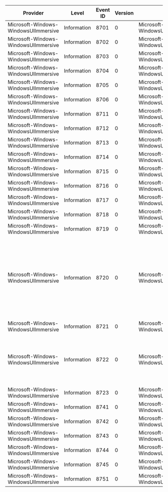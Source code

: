 Provider                              |  Level        |  Event ID  |  Version  |  Channel                                          |  Task                   |  Opcode  |  Keyword  |  Message
--------------------------------------|---------------|------------|-----------|---------------------------------------------------|-------------------------|----------|-----------|-------------------------------------------------------------------------------------------------
Microsoft-Windows-WindowsUIImmersive  |  Information  |  8701      |  0        |  Microsoft-Windows-WindowsUIImmersive/Diagnostic  |  PopupGeneral           |          |           |
Microsoft-Windows-WindowsUIImmersive  |  Information  |  8702      |  0        |  Microsoft-Windows-WindowsUIImmersive/Diagnostic  |  PopupGeneral           |          |           |
Microsoft-Windows-WindowsUIImmersive  |  Information  |  8703      |  0        |  Microsoft-Windows-WindowsUIImmersive/Diagnostic  |  PopupGeneral           |          |           |
Microsoft-Windows-WindowsUIImmersive  |  Information  |  8704      |  0        |  Microsoft-Windows-WindowsUIImmersive/Diagnostic  |  PopupGeneral           |          |           |
Microsoft-Windows-WindowsUIImmersive  |  Information  |  8705      |  0        |  Microsoft-Windows-WindowsUIImmersive/Diagnostic  |  PopupGeneral           |          |           |
Microsoft-Windows-WindowsUIImmersive  |  Information  |  8706      |  0        |  Microsoft-Windows-WindowsUIImmersive/Diagnostic  |  PopupGeneral           |          |           |
Microsoft-Windows-WindowsUIImmersive  |  Information  |  8711      |  0        |  Microsoft-Windows-WindowsUIImmersive/Diagnostic  |  PopupShow              |  Start   |           |
Microsoft-Windows-WindowsUIImmersive  |  Information  |  8712      |  0        |  Microsoft-Windows-WindowsUIImmersive/Diagnostic  |  PopupShow              |  Stop    |           |
Microsoft-Windows-WindowsUIImmersive  |  Information  |  8713      |  0        |  Microsoft-Windows-WindowsUIImmersive/Diagnostic  |  PopupProgrammaticHide  |  Start   |           |
Microsoft-Windows-WindowsUIImmersive  |  Information  |  8714      |  0        |  Microsoft-Windows-WindowsUIImmersive/Diagnostic  |  PopupProgrammaticHide  |  Stop    |           |
Microsoft-Windows-WindowsUIImmersive  |  Information  |  8715      |  0        |  Microsoft-Windows-WindowsUIImmersive/Diagnostic  |  PopupChangeContent     |  Start   |           |
Microsoft-Windows-WindowsUIImmersive  |  Information  |  8716      |  0        |  Microsoft-Windows-WindowsUIImmersive/Diagnostic  |  PopupChangeContent     |  Stop    |           |
Microsoft-Windows-WindowsUIImmersive  |  Information  |  8717      |  0        |  Microsoft-Windows-WindowsUIImmersive/Diagnostic  |  PopupReposition        |  Start   |           |
Microsoft-Windows-WindowsUIImmersive  |  Information  |  8718      |  0        |  Microsoft-Windows-WindowsUIImmersive/Diagnostic  |  PopupReposition        |  Start   |           |
Microsoft-Windows-WindowsUIImmersive  |  Information  |  8719      |  0        |  Microsoft-Windows-WindowsUIImmersive/Diagnostic  |  PopupReposition        |  Stop    |           |
Microsoft-Windows-WindowsUIImmersive  |  Information  |  8720      |  0        |  Microsoft-Windows-WindowsUIImmersive/Diagnostic  |  PopupLightDismiss      |  Start   |           |  The popup was registered with hwnd ({HWND}) with flags ({Flags}) and in process ({Process ID}).
Microsoft-Windows-WindowsUIImmersive  |  Information  |  8721      |  0        |  Microsoft-Windows-WindowsUIImmersive/Diagnostic  |  PopupLightDismiss      |  Stop    |           |
Microsoft-Windows-WindowsUIImmersive  |  Information  |  8722      |  0        |  Microsoft-Windows-WindowsUIImmersive/Diagnostic  |  PopupLightDismiss      |          |           |  The Popup ({HWND}) was dismissed because {Dismiss Reason}.
Microsoft-Windows-WindowsUIImmersive  |  Information  |  8723      |  0        |  Microsoft-Windows-WindowsUIImmersive/Diagnostic  |  PopupLightDismiss      |          |           |
Microsoft-Windows-WindowsUIImmersive  |  Information  |  8741      |  0        |  Microsoft-Windows-WindowsUIImmersive/Diagnostic  |  LightDismiss           |          |           |
Microsoft-Windows-WindowsUIImmersive  |  Information  |  8742      |  0        |  Microsoft-Windows-WindowsUIImmersive/Diagnostic  |  LightDismiss           |          |           |
Microsoft-Windows-WindowsUIImmersive  |  Information  |  8743      |  0        |  Microsoft-Windows-WindowsUIImmersive/Diagnostic  |  LightDismiss           |          |           |
Microsoft-Windows-WindowsUIImmersive  |  Information  |  8744      |  0        |  Microsoft-Windows-WindowsUIImmersive/Diagnostic  |  LightDismiss           |          |           |
Microsoft-Windows-WindowsUIImmersive  |  Information  |  8745      |  0        |  Microsoft-Windows-WindowsUIImmersive/Diagnostic  |  LightDismiss           |          |           |
Microsoft-Windows-WindowsUIImmersive  |  Information  |  8751      |  0        |  Microsoft-Windows-WindowsUIImmersive/Diagnostic  |  LightDismissOverlay    |          |           |